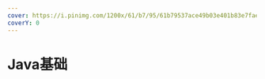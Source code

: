```yaml
---
cover: https://i.pinimg.com/1200x/61/b7/95/61b79537ace49b03e401b83e7fae74af.jpg
coverY: 0
---
```


# Java基础

